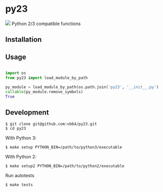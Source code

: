 # py23
![](https://github.com/vb64/py23/workflows/Py23/badge.svg)
Python 2/3 compatible functions

## Installation

## Usage

```python

import os
from py23 import load_module_by_path

py_module = load_module_by_path(os.path.join('py23', '__init__.py')
callable(py_module.remove_symbols)
True
```

## Development

```
$ git clone git@github.com:vb64/py23.git
$ cd py23
```
With Python 3:
```
$ make setup PYTHON_BIN=/path/to/python3/executable
```
With Python 2:
```
$ make setup2 PYTHON_BIN=/path/to/python2/executable
```
Run autotests
```
$ make tests
```
